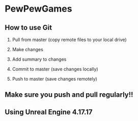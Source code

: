 # PewPewGames

## How to use Git

1. Pull from master (copy remote files to your local drive)

2. Make changes

3. Add summary to changes

4. Commit to master (save changes locally)

5. Push to master (save changes remotely)

## Make sure you push and pull regularly!!

## Using Unreal Engine 4.17.17